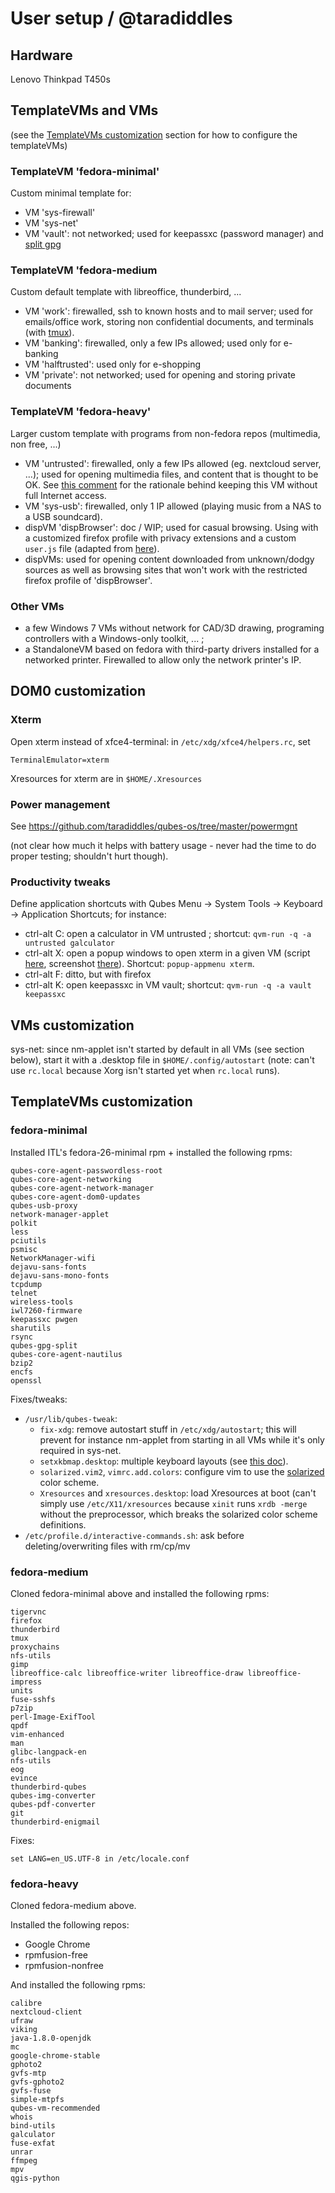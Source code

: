User setup / @taradiddles
=========================

Hardware
--------

Lenovo Thinkpad T450s


TemplateVMs and VMs
-------------------

(see the [TemplateVMs customization](#templatevms-customization) section for how to configure the templateVMs)

### TemplateVM 'fedora-minimal' ###

Custom minimal template for:

- VM 'sys-firewall'
- VM 'sys-net'
- VM 'vault': not networked; used for keepassxc (password manager) and [split gpg](https://www.qubes-os.org/doc/split-gpg/)

### TemplateVM 'fedora-medium ###

Custom default template with libreoffice, thunderbird, ...

- VM 'work': firewalled, ssh to known hosts and to mail server; used for emails/office work, storing non confidential documents, and terminals (with [tmux](https://en.wikipedia.org/wiki/Tmux)).
- VM 'banking': firewalled, only a few IPs allowed; used only for e-banking
- VM 'halftrusted': used only for e-shopping
- VM 'private': not networked; used for opening and storing private documents

### TemplateVM 'fedora-heavy' ###

Larger custom template with programs from non-fedora repos (multimedia, non free, ...)

- VM 'untrusted': firewalled, only a few IPs allowed (eg. nextcloud server, ...); used for opening multimedia files, and content that is thought to be OK. See [this comment](https://github.com/Qubes-Community/Contents/issues/21#issuecomment-385189481) for the rationale behind keeping this VM without full Internet access.
- VM 'sys-usb': firewalled, only 1 IP allowed (playing music from a NAS to a USB soundcard).
- dispVM 'dispBrowser': doc / WIP; used for casual browsing. Using with a customized firefox profile with privacy extensions and a custom `user.js` file (adapted from [here](https://github.com/pyllyukko/user.js)).
- dispVMs: used for opening content downloaded from unknown/dodgy sources as well as browsing sites that won't work with the restricted firefox profile of 'dispBrowser'.

### Other VMs ###

- a few Windows 7 VMs without network for CAD/3D drawing, programing controllers with a Windows-only toolkit, ... ; 
- a StandaloneVM based on fedora with third-party drivers installed for a networked printer. Firewalled to allow only the network printer's IP.

DOM0 customization
------------------

### Xterm ###

Open xterm instead of xfce4-terminal: in `/etc/xdg/xfce4/helpers.rc`, set

~~~
TerminalEmulator=xterm
~~~

Xresources for xterm are in `$HOME/.Xresources`


### Power management ###

See https://github.com/taradiddles/qubes-os/tree/master/powermgnt

(not clear how much it helps with battery usage - never had the time to do proper testing; shouldn't hurt though).


### Productivity tweaks ###

Define application shortcuts with Qubes Menu -> System Tools -> Keyboard -> Application Shortcuts; for instance:

- ctrl-alt C: open a calculator in VM untrusted ; shortcut: `qvm-run -q -a untrusted galculator`
- ctrl-alt X: open a popup windows to open xterm in a given VM (script [here](https://github.com/taradiddles/qubes-os/blob/master/popup-appmenu-r4), screenshot [there](https://github.com/taradiddles/qubes-os/blob/master/popup-appmenu.screenshot.jpg)). Shortcut: `popup-appmenu xterm`.
- ctrl-alt F: ditto, but with firefox
- ctrl-alt K: open keepassxc in VM vault; shortcut: `qvm-run -q -a vault keepassxc`


VMs customization
-----------------

sys-net: since nm-applet isn't started by default in all VMs (see section below), start it with a .desktop file in `$HOME/.config/autostart` (note: can't use `rc.local` because Xorg isn't started yet when `rc.local` runs).


TemplateVMs customization
-------------------------

### fedora-minimal ###

Installed ITL's fedora-26-minimal rpm + installed the following rpms:

~~~
qubes-core-agent-passwordless-root
qubes-core-agent-networking
qubes-core-agent-network-manager
qubes-core-agent-dom0-updates
qubes-usb-proxy
network-manager-applet
polkit
less
pciutils
psmisc
NetworkManager-wifi
dejavu-sans-fonts
dejavu-sans-mono-fonts
tcpdump
telnet
wireless-tools
iwl7260-firmware
keepassxc pwgen
sharutils
rsync
qubes-gpg-split
qubes-core-agent-nautilus
bzip2
encfs
openssl
~~~

Fixes/tweaks:
- `/usr/lib/qubes-tweak`:
    - `fix-xdg`: remove autostart stuff in `/etc/xdg/autostart`; this will prevent for instance nm-applet from starting in all VMs while it's only required in sys-net.
    - `setxkbmap.desktop`: multiple keyboard layouts (see [this doc](https://github.com/Qubes-Community/Contents/blob/master/docs/localization/keyboard-multiple-layouts.md)).
    - `solarized.vim2`, `vimrc.add.colors`: configure vim to use the [solarized](http://ethanschoonover.com/solarized) color scheme.
    - `Xresources` and `xresources.desktop`: load Xresources at boot (can't simply use `/etc/X11/xresources` because `xinit` runs `xrdb -merge` without the preprocessor, which breaks the solarized color scheme definitions.
- `/etc/profile.d/interactive-commands.sh`: ask before deleting/overwriting files with rm/cp/mv


### fedora-medium ###

Cloned fedora-minimal above and installed the following rpms:

~~~
tigervnc
firefox
thunderbird
tmux
proxychains
nfs-utils
gimp
libreoffice-calc libreoffice-writer libreoffice-draw libreoffice-impress
units
fuse-sshfs
p7zip
perl-Image-ExifTool
qpdf
vim-enhanced
man
glibc-langpack-en
nfs-utils
eog
evince
thunderbird-qubes
qubes-img-converter
qubes-pdf-converter
git
thunderbird-enigmail
~~~

Fixes:

~~~
set LANG=en_US.UTF-8 in /etc/locale.conf
~~~


### fedora-heavy ###

Cloned fedora-medium above.

Installed the following repos:

- Google Chrome
- rpmfusion-free
- rpmfusion-nonfree

And installed the following rpms:

~~~
calibre
nextcloud-client
ufraw
viking
java-1.8.0-openjdk
mc
google-chrome-stable
gphoto2
gvfs-mtp
gvfs-gphoto2
gvfs-fuse
simple-mtpfs
qubes-vm-recommended
whois
bind-utils
galculator
fuse-exfat
unrar
ffmpeg
mpv
qgis-python
~~~




